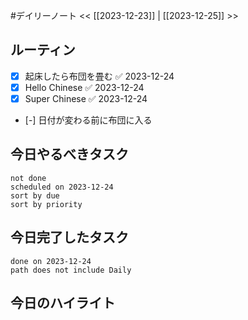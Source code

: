 #デイリーノート
<< [[2023-12-23]] | [[2023-12-25]] >>
## ルーティン
- [x] 起床したら布団を畳む ✅ 2023-12-24
- [x] Hello Chinese ✅ 2023-12-24
- [x] Super Chinese ✅ 2023-12-24
- [-] 日付が変わる前に布団に入る
## 今日やるべきタスク
```tasks
not done
scheduled on 2023-12-24
sort by due
sort by priority
```
## 今日完了したタスク
```tasks
done on 2023-12-24
path does not include Daily
```
## 今日のハイライト
